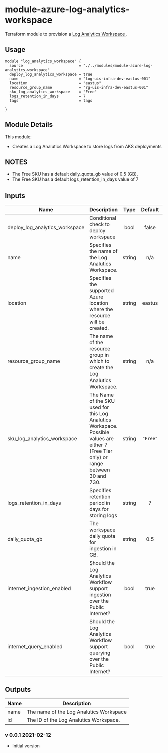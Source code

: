 # module-azure-log-analytics-workspace

Terraform module to provision a [Log Analytics Workspace ](<https://docs.microsoft.com/en-us/azure/azure-monitor/learn/quick-create-workspace>).

## Usage

```HCL
module "log_analytics_workspace" {
  source                         = "./../modules/module-azure-log-analytics-workspace"
  deploy_log_analytics_workspace = true
  name                           = "log-uis-infra-dev-eastus-001"
  location                       = "eastus"
  resource_group_name            = "rg-uis-infra-dev-eastus-001"
  sku_log_analytics_workspace    = "Free"
  logs_retention_in_days         = 7
  tags                           = tags

}
```

## Module Details

This module:

* Creates a Log Analutics Workspace to store logs from AKS deployments

## NOTES

* The Free SKU has a default daily_quota_gb value of 0.5 (GB).
* The Free SKU has a default logs_retention_in_days value of 7

## Inputs

| Name | Description | Type | Default | Required |
|------|-------------|:----:|:-----:|:-----:|
| deploy\_log\_analytics\_workspace | Conditional check to deploy workspace | bool | false | yes |
| name | Specifies the name of the Log Analutics Workspace. | string | n/a | yes |
| location | Specifies the supported Azure location where the resource will be created. | string | eastus | yes |
| resource\_group\_name | The name of the resource group in which to create the Log Analutics Workspace. | string | n/a | yes |
| sku\_log\_analytics\_workspace | The Name of the SKU used for this Log Analutics Workspace.  Possible values are either 7 (Free Tier only) or range between 30 and 730. | string | `"Free"` | no |
| logs\_retention\_in\_days  | Specifies retention period in days for storing logs | string | 7 | no |
| daily\_quota\_gb | The workspace daily quota for ingestion in GB. | string | 0.5 | no |
| internet\_ingestion\_enabled | Should the Log Analytics Workflow support ingestion over the Public Internet? | bool | true | no |
| internet\_query\_enabled  | Should the Log Analytics Workflow support querying over the Public Internet? | bool | true | no |

## Outputs

| Name | Description |
|------|-------------|
| name | The name of the Log Analutics Workspace |
| id | The ID of the Log Analutics Workspace. |

### v 0.0.1 2021-02-12
* Initial version
